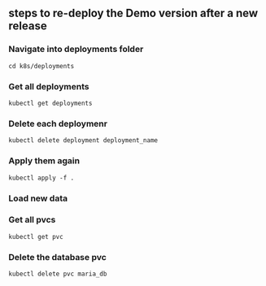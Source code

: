 

## steps to re-deploy the Demo version after a new release

### Navigate into deployments folder 
```
cd k8s/deployments
```

### Get all deployments
```
kubectl get deployments
```
### Delete each deploymenr

```
kubectl delete deployment deployment_name
```

### Apply them again 

```
kubectl apply -f .
```

### Load new data

### Get all pvcs
```
kubectl get pvc 
```
### Delete the database pvc 

```
kubectl delete pvc maria_db

```